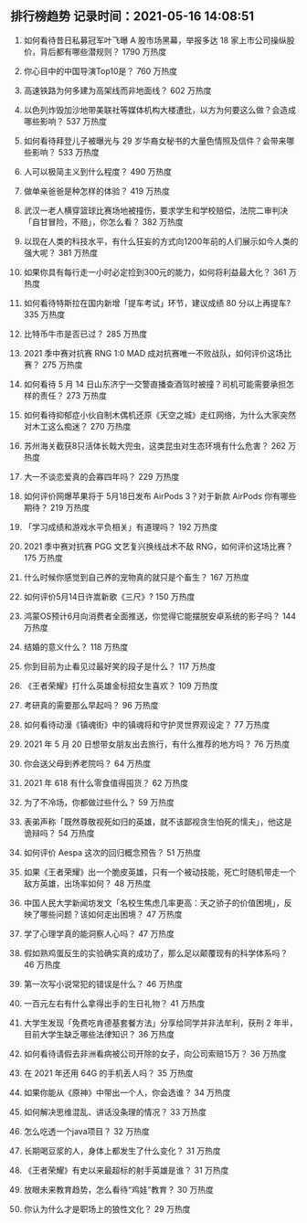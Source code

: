 
## 排行榜趋势 记录时间：2021-05-16 14:08:51
  
  1. 如何看待昔日私募冠军叶飞曝 A 股市场黑幕，举报多达 18 家上市公司操纵股价，背后都有哪些潜规则？ 1790 万热度
    
  2. 你心目中的中国导演Top10是？ 760 万热度
    
  3. 高速铁路为何多建为高架线而非地面线？ 602 万热度
    
  4. 以色列炸毁加沙地带美联社等媒体机构大楼遭批，以方为何要这么做？会造成哪些影响？ 537 万热度
    
  5. 如何看待拜登儿子被曝光与 29 岁华裔女秘书的大量色情照及信件？会带来哪些影响？ 533 万热度
    
  6. 人可以极简主义到什么程度？ 490 万热度
    
  7. 做单亲爸爸是种怎样的体验？ 419 万热度
    
  8. 武汉一老人横穿篮球比赛场地被撞伤，要求学生和学校赔偿，法院二审判决「自甘冒险，不赔」，你怎么看？ 382 万热度
    
  9. 以现在人类的科技水平，有什么狂妄的方式向1200年前的人们展示如今人类的强大呢？ 381 万热度
    
  10. 如果你具有每行走一小时必定捡到300元的能力，如何将利益最大化？ 361 万热度
    
  11. 如何看待特斯拉在国内新增「提车考试」环节，建议成绩 80 分以上再提车? 335 万热度
    
  12. 比特币牛市是否已过？ 285 万热度
    
  13. 2021 季中赛对抗赛 RNG 1:0 MAD 成对抗赛唯一不败战队，如何评价这场比赛？ 275 万热度
    
  14. 如何看待 5 月 14 日山东济宁一交警直播查酒驾时被撞？司机可能需要承担怎样的责任？ 273 万热度
    
  15. 如何看待抑郁症小伙自制木偶机还原《天空之城》走红网络，为什么大家突然对木工这么痴迷？ 270 万热度
    
  16. 苏州海关截获8只活体长戟大兜虫，这类昆虫对生态环境有什么危害？ 262 万热度
    
  17. 大一不谈恋爱真的会寡四年吗？ 229 万热度
    
  18. 如何评价网爆苹果将于 5月18日发布 AirPods 3？对于新款 AirPods 你有哪些期待？ 219 万热度
    
  19. 「学习成绩和游戏水平负相关」有道理吗？ 192 万热度
    
  20. 2021 季中赛对抗赛 PGG 文艺复兴换线战术不敌 RNG，如何评价这场比赛？ 175 万热度
    
  21. 什么时候你感觉到自己养的宠物真的就只是个畜生？ 167 万热度
    
  22. 如何评价5月14日许嵩新歌《三尺》? 150 万热度
    
  23. 鸿蒙OS预计6月向消费者全面推送，你觉得它能摆脱安卓系统的影子吗？ 144 万热度
    
  24. 结婚的意义什么？ 118 万热度
    
  25. 你到目前为止看见过最好笑的段子是什么？ 117 万热度
    
  26. 《王者荣耀》打什么英雄金标招女生喜欢？ 109 万热度
    
  27. 考研真的需要那么早起吗？ 96 万热度
    
  28. 如何看待动漫《镇魂街》中的镇魂将和守护灵世界观设定？ 77 万热度
    
  29. 2021 年 5 月 20 日想带女朋友出去旅行，有什么推荐的地方吗？ 76 万热度
    
  30. 你会送父母到养老院吗？ 64 万热度
    
  31. 2021 年 618 有什么零食值得囤货？ 62 万热度
    
  32. 为了不冷场，你都做过些什么？ 59 万热度
    
  33. 表弟声称「既然尊敬视死如归的英雄，就不该鄙视贪生怕死的懦夫」，他这是诡辩吗？ 54 万热度
    
  34. 如何评价 Aespa 这次的回归概念预告？ 51 万热度
    
  35. 如果《王者荣耀》出一个脆皮英雄，只有一个被动技能，死亡时随机带走一个敌方英雄，出场率如何？ 48 万热度
    
  36. 中国人民大学新闻坊发文「名校生焦虑几率更高：天之骄子的价值困境」，反映了哪些问题？该如何走出困境？ 47 万热度
    
  37. 学了心理学真的能洞察人心吗？ 47 万热度
    
  38. 假如熟鸡蛋反生的实验确实真的成功了，那么足以颠覆现有的科学体系吗？ 46 万热度
    
  39. 第一次写小说常犯的错误是什么？ 46 万热度
    
  40. 一百元左右有什么拿得出手的生日礼物？ 41 万热度
    
  41. 大学生发现「免费吃肯德基套餐方法」分享给同学并非法牟利，获刑 2 年半，目前大学生缺乏哪些法律知识？ 36 万热度
    
  42. 如何看待请假去非洲看病被公司开除的女子，向公司索赔15万？ 36 万热度
    
  43. 在 2021 年还用 64G 的手机丢人吗？ 35 万热度
    
  44. 如果你能从《原神》中带出一个人，你会选谁？ 34 万热度
    
  45. 如何解决思维混乱、讲话没条理的情况？ 33 万热度
    
  46. 怎么吃透一个java项目？ 32 万热度
    
  47. 长期喝豆浆的人，身体上都发生了什么变化？ 31 万热度
    
  48. 《王者荣耀》有史以来最超标的射手英雄是谁？ 31 万热度
    
  49. 放眼未来教育趋势，怎么看待“鸡娃”教育？ 30 万热度
    
  50. 你认为什么才是职场上的狼性文化？ 29 万热度
    